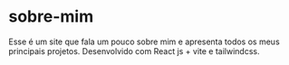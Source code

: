 # sobre-mim
Esse é um site que fala um pouco sobre mim e apresenta todos os meus principais projetos. Desenvolvido com React js + vite e tailwindcss.
